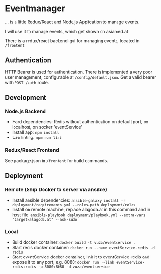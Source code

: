 # Eventmanager
... is a little Redux/React and Node.js Application to manage events.

I will use it to manage events, which get shown on asiamed.at

There is a redux/react backend-gui for managing events, located in ```/frontent```

## Authentication
HTTP Bearer is used for authentication. There is implemented a very poor user management, configurable at ```/config/default.json```. Get a valid bearer with ```POST /auth``` route.

## Development

### Node.js Backend
- Hard dependencies: Redis without authentication on default port, on localhost, on socker 'eventService'
- Install app: ```npm install```
- Use linting: ```npm run lint```

### Redux/React Frontend
See package.json in ```/frontent``` for build commands.

## Deployment

### Remote (Ship Docker to server via ansible)
- Install ansible dependencies: ```ansible-galaxy install -r deployment/requirements.yml --roles-path deployment/roles```
- Install on remote machine, replace alagoda.at in this command and in host file: ```ansible-playbook deployment/playbook.yml --extra-vars "target=alagoda.at" --ask-sudo```

### Local
- Build docker container: ```docker build -t vuza/eventservice .```
- Start redis docker container: ```docker run --name eventService-redis -d redis```
- Start eventService docker container, link it to eventService-redis and expose it to any port, e.g. 8080: ```docker run --link eventService-redis:redis -p 8080:8080 -d vuza/eventservice```
